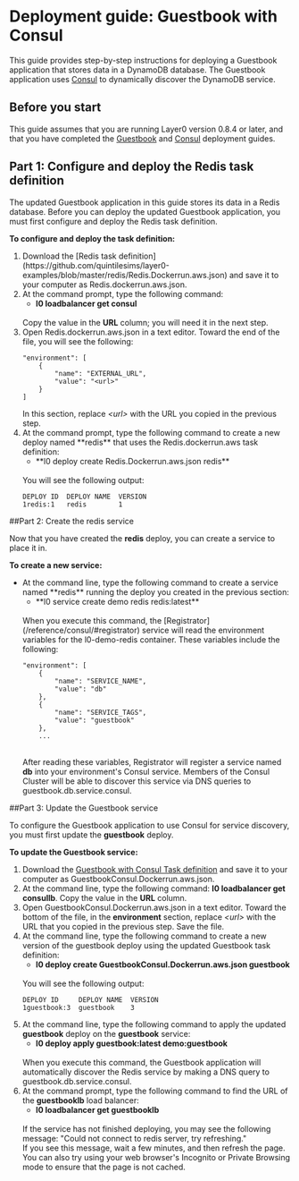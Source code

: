 # Deployment guide: Guestbook with Consul

This guide provides step-by-step instructions for deploying a Guestbook application that stores data in a
DynamoDB database. The Guestbook application uses [Consul](/reference/consul) to dynamically discover the DynamoDB service.


## Before you start

This guide assumes that you are running Layer0 version 0.8.4 or later, and that you have completed the
[Guestbook](/guides/guestbook) and [Consul](/guides/consul) deployment guides.


## Part 1: Configure and deploy the Redis task definition

The updated Guestbook application in this guide stores its data in a Redis database. Before you can deploy the updated Guestbook application, you must first configure and deploy the Redis task definition.

**To configure and deploy the task definition:**
<ol>
  <li>Download the [Redis task
definition](https://github.com/quintilesims/layer0-examples/blob/master/redis/Redis.Dockerrun.aws.json) and save it to your computer as Redis.dockerrun.aws.json.</li>
  <li>At the command prompt, type the following command:
    <ul>
      <li class="command"><strong>l0 loadbalancer get consul</strong></li>
    </ul><br />
    Copy the value in the <strong>URL</strong> column; you will need it in the next step.
  </li>
  <li>Open Redis.dockerrun.aws.json in a text editor. Toward the end of the file, you will see the following:
<pre class="code"><code>"environment": [
    {
        "name": "EXTERNAL_URL",
        "value": "&lt;url&gt;"
    }
]</code></pre>
    In this section, replace <em>&lt;url&gt;</em> with the URL you copied in the previous step.
  </li>
  <li>At the command prompt, type the following command to create a new deploy named **redis** that uses the Redis.dockerrun.aws task definition:
    <ul>
      <li class="command">**l0 deploy create Redis.Dockerrun.aws.json redis**</li>
    </ul><br />
  You will see the following output:
<pre class="code"><code>DEPLOY ID  DEPLOY NAME  VERSION
1redis:1   redis        1</code></pre>
  </li>
</ol>


##Part 2: Create the redis service

Now that you have created the **redis** deploy, you can create a service to place it in.

**To create a new service:**
<ul>
  <li>At the command line, type the following command to create a service named **redis** running the deploy you created in the previous section:
    <ul>
      <li class="command"> **l0 service create demo redis redis:latest**</li>
    </ul><br />
    When you execute this command, the [Registrator](/reference/consul/#registrator) service will read the environment variables for the l0-demo-redis container. These variables include the following:

```
"environment": [
    {
        "name": "SERVICE_NAME",
        "value": "db"
    },
    {
        "name": "SERVICE_TAGS",
        "value": "guestbook"
    },
    ...
```
<br />After reading these variables, Registrator will register a service named **db** into your environment's Consul service.
Members of the Consul Cluster will be able to discover this service via DNS queries to guestbook.db.service.consul.
  </li>
</ul>


##Part 3: Update the Guestbook service

To configure the Guestbook application to use Consul for service discovery, you must first update the **guestbook** deploy.

**To update the Guestbook service:**

<ol>
  <li>Download the <a href="https://github.com/quintilesims/layer0-examples/blob/master/redis/Guestbook.Dockerrun.aws.json">Guestbook with Consul Task definition</a> and save it to your computer as GuestbookConsul.Dockerrun.aws.json.</li>
  <li>At the command line, type the following command: <strong>l0 loadbalancer get consullb</strong>. Copy the value in the <strong>URL</strong> column.</li>
  <li>Open GuestbookConsul.Dockerrun.aws.json in a text editor. Toward the bottom of the file, in the <strong>environment</strong> section, replace <em>&lt;url&gt;</em> with the URL
that you copied in the previous step. Save the file.</li>
  <li>At the command line, type the following command to create a new version of the guestbook deploy using the updated Guestbook task definition:
    <ul>
      <li class="command"><strong>l0 deploy create GuestbookConsul.Dockerrun.aws.json guestbook</strong></li>
    </ul><br />
  You will see the following output:

<pre class="code"><code>DEPLOY ID     DEPLOY NAME  VERSION
1guestbook:3  guestbook    3
</code></pre>
  </li>
  <li>At the command line, type the following command to apply the updated <strong>guestbook</strong> deploy on the <strong>guestbook</strong> service:
    <ul>
      <li class="command"><strong>l0 deploy apply guestbook:latest demo:guestbook</strong></li>
    </ul><br />
  When you execute this command, the Guestbook application will automatically discover the Redis service by making a DNS query to guestbook.db.service.consul.</li>
  <li>At the command prompt, type the following command to find the URL of the <strong>guestbooklb</strong> load balancer:
    <ul>
      <li class="command"><strong>l0 loadbalancer get guestbooklb</strong></li>
    </ul><br />
  If the service has not finished deploying, you may see the following message:
"Could not connect to redis server, try refreshing."<br />
If you see this message, wait a few minutes, and then refresh the page. You can also try using your web browser's Incognito or Private Browsing mode to ensure that the page is not cached.
  </li>
</ol>
